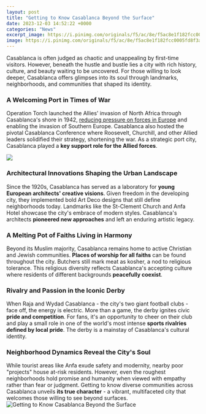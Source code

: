 ```yaml
---
layout: post
title: "Getting to Know Casablanca Beyond the Surface"
date: 2023-12-03 14:52:22 +0000
categories: "News"
excerpt_image: https://i.pinimg.com/originals/f5/ac/8e/f5ac8e1f182fcc0005fd8f3a60c26693.jpg
image: https://i.pinimg.com/originals/f5/ac/8e/f5ac8e1f182fcc0005fd8f3a60c26693.jpg
---
```


Casablanca is often judged as chaotic and unappealing by first-time visitors. However, beneath the hustle and bustle lies a city with rich history, culture, and beauty waiting to be uncovered. For those willing to look deeper, Casablanca offers glimpses into its soul through landmarks, neighborhoods, and communities that shaped its identity.
### A Welcoming Port in Times of War
Operation Torch launched the Allies' invasion of North Africa through Casablanca's shore in 1942, [reducing pressure on forces in Europe](https://thetopnews.github.io/playstation-vr-virtual-reality-headset-exclusively-compatible-with-playstation-4-console/) and enabling the invasion of Southern Europe. Casablanca also hosted the pivotal Casablanca Conference where Roosevelt, Churchill, and other Allied leaders solidified their strategy, shortening the war. As a strategic port city, Casablanca played a **key support role for the Allied forces**.

![](https://media.halaltrip.com/other/wp-content/uploads/2020/10/hans-jurgen-weinhardt-xijil3cosis-unsplash_1603705178.jpg)
### Architectural Innovations Shaping the Urban Landscape 
Since the 1920s, Casablanca has served as a laboratory for **young European architects' creative visions**. Given freedom in the developing city, they implemented bold Art Deco designs that still define neighborhoods today. Landmarks like the St-Clement Church and Anfa Hotel showcase the city's embrace of modern styles. Casablanca's architects **pioneered new approaches** and left an enduring artistic legacy.
### A Melting Pot of Faiths Living in Harmony
Beyond its Muslim majority, Casablanca remains home to active Christian and Jewish communities. **Places of worship for all faiths** can be found throughout the city. Butchers still mark meat as kosher, a nod to religious tolerance. This religious diversity reflects Casablanca's accepting culture where residents of different backgrounds **peacefully coexist**.
### Rivalry and Passion in the Iconic Derby 
When Raja and Wydad Casablanca - the city's two giant football clubs - face off, the energy is electric. More than a game, the derby ignites civic **pride and competition**. For fans, it's an opportunity to cheer on their club and play a small role in one of the world's most intense **sports rivalries defined by local pride**. The derby is a mainstay of Casablanca's cultural identity.
### Neighborhood Dynamics Reveal the City's Soul
While tourist areas like Anfa exude safety and modernity, nearby poor "projects" house at-risk residents. However, even the roughest neighborhoods hold promise and humanity when viewed with empathy rather than fear or judgment. Getting to know diverse communities across Casablanca unveils **its true character** - a vibrant, multifaceted city that welcomes those willing to see beyond surfaces.
![Getting to Know Casablanca Beyond the Surface](https://i.pinimg.com/originals/f5/ac/8e/f5ac8e1f182fcc0005fd8f3a60c26693.jpg)